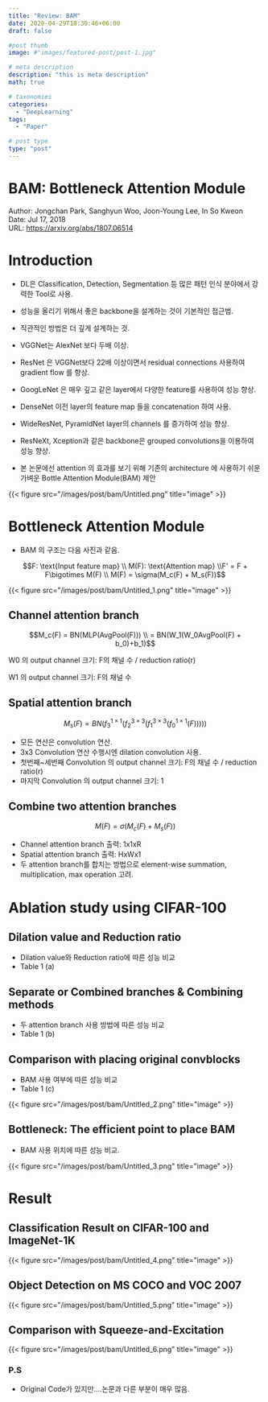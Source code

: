 ```yaml
---
title: "Review: BAM"
date: 2020-04-29T18:30:46+06:00
draft: false

#post thumb
image: #"images/featured-post/post-1.jpg"

# meta description
description: "this is meta description"
math: true

# taxonomies
categories:
  - "DeepLearning"
tags:
  - "Paper"

# post type
type: "post"
---
```


# BAM: Bottleneck Attention Module

Author: Jongchan Park, Sanghyun Woo, Joon-Young Lee, In So Kweon  
Date: Jul 17, 2018  
URL: https://arxiv.org/abs/1807.06514

# Introduction

- DL은 Classification, Detection, Segmentation 등 많은 패턴 인식 분야에서 강력한 Tool로 사용.

- 성능을 올리기 위해서 좋은 backbone을 설계하는 것이 기본적인 접근법.

- 직관적인 방법은 더 깊게 설계하는 것.

- VGGNet는 AlexNet 보다 두배 이상.

- ResNet 은 VGGNet보다 22배 이상이면서 residual connections 사용하여 gradient flow 를 향상.

- GoogLeNet 은 매우 깊고 같은 layer에서 다양한 feature를 사용하여 성능 향상.

- DenseNet 이전 layer의 feature map 들을 concatenation 하여 사용.

- WideResNet, PyramidNet layer의 channels 를 증가하여 성능 향상.

- ResNeXt, Xception과 같은 backbone은 grouped convolutions을 이용하여 성능 향상.

- 본 논문에선 attention 의 효과를 보기 위해 기존의 architecture 에 사용하기 쉬운 가벼운 Bottle Attention Module(BAM) 제안

{{< figure src="/images/post/bam/Untitled.png" title="image" >}}

# Bottleneck Attention Module

- BAM 의 구조는 다음 사진과 같음.

$$F: \text{Input feature map} \\ M(F): \text{Attention map} \\F' = F + F\bigotimes M(F) \\ M(F) = \sigma(M_c(F) + M_s(F))$$

{{< figure src="/images/post/bam/Untitled_1.png" title="image" >}}

## Channel attention branch

$$M_c(F) = BN(MLP(AvgPool(F))) \\ = BN(W_1(W_0AvgPool(F) + b_0)+b_1)$$

W0 의 output channel 크기: F의 채널 수 / reduction ratio(r)

W1 의 output channel 크기: F의 채널 수

## Spatial attention branch

$$M_s(F)=BN(f_3^{1\times1}(f_2^{3\times3}(f_1^{3\times3}(f_0^{1\times1}(F)))))$$

- 모든 연산은 convolution 연산.
- 3x3 Convolution 연산 수행시엔 dilation convolution 사용.
- 첫번째~세번째 Convolution 의 output channel 크기: F의 채널 수 / reduction ratio(r)
- 마지막 Convolution 의 output channel 크기: 1

## Combine two attention branches

$$M(F) = \sigma(M_c(F) + M_s(F))$$

- Channel attention branch 출력: 1x1xR
- Spatial attention branch 출력: HxWx1
- 두 attention branch를 합치는 방법으로 element-wise summation, multiplication, max operation 고려.

# Ablation study using CIFAR-100

## Dilation value and Reduction ratio

- Dilation value와 Reduction ratio에 따른 성능 비교
- Table 1 (a)

## Separate or Combined branches & Combining methods

- 두 attention branch 사용 방법에 따른 성능 비교
- Table 1 (b)

## Comparison with placing original convblocks

- BAM 사용 여부에 따른 성능 비교
- Table 1 (c)

{{< figure src="/images/post/bam/Untitled_2.png" title="image" >}}

## Bottleneck: The efficient point to place BAM

- BAM 사용 위치에 따른 성능 비교.

{{< figure src="/images/post/bam/Untitled_3.png" title="image" >}}

# Result

## Classification Result on CIFAR-100 and ImageNet-1K

{{< figure src="/images/post/bam/Untitled_4.png" title="image" >}}

## Object Detection on MS COCO and VOC 2007

{{< figure src="/images/post/bam/Untitled_5.png" title="image" >}}

## Comparison with Squeeze-and-Excitation

{{< figure src="/images/post/bam/Untitled_6.png" title="image" >}}

### P.S

- Original Code가 있지만....논문과 다른 부분이 매우 많음.
